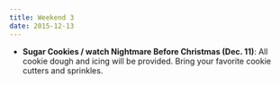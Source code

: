 ```yaml
---
title: Weekend 3
date: 2015-12-13
---
```


- **Sugar Cookies / watch Nightmare Before Christmas (Dec. 11)**: All cookie dough and icing will be provided. Bring your favorite cookie cutters and sprinkles.
